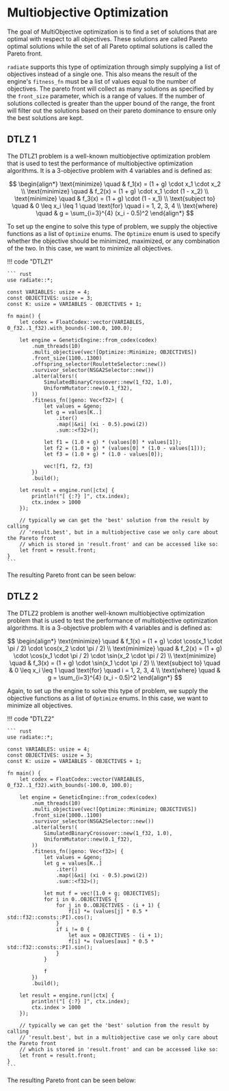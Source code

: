 # Multiobjective Optimization

The goal of MultiObjective optimization is to find a set of solutions that are optimal with respect to all objectives. These solutions are called Pareto optimal solutions while the set of all Pareto optimal solutions is called the Pareto front.

`radiate` supports this type of optimization through simply supplying a list of objectives instead of a single one. This also means the result of the engine's `fitness_fn` must be a list of values equal to the number of objectives. The pareto front will collect as many solutions as specified by the `front_size` parameter, which is a range of values. If the number of solutions collected is greater than the upper bound of the range, the front will filter out the solutions based on their pareto dominance to ensure only the best solutions are kept.

## DTLZ 1

The DTLZ1 problem is a well-known multiobjective optimization problem that is used to test the performance of multiobjective optimization algorithms. It is a 3-objective problem with 4 variables and is defined as:

$$
\begin{align*}
\text{minimize} \quad & f_1(x) = (1 + g) \cdot x_1 \cdot x_2 \\
\text{minimize} \quad & f_2(x) = (1 + g) \cdot x_1 \cdot (1 - x_2) \\
\text{minimize} \quad & f_3(x) = (1 + g) \cdot (1 - x_1) \\
\text{subject to} \quad & 0 \leq x_i \leq 1 \quad \text{for} \quad i = 1, 2, 3, 4 \\
\text{where} \quad & g = \sum_{i=3}^{4} (x_i - 0.5)^2
\end{align*}
$$

To set up the engine to solve this type of problem, we supply the objective functions as a list of `Optimize` enums. The `Optimize` enum is used to specify whether the objective should be minimized, maximized, or any combination of the two. In this case, we want to minimize all objectives.

!!! code "DTLZ1"

    ``` rust 
    use radiate::*;

    const VARIABLES: usize = 4;
    const OBJECTIVES: usize = 3;
    const K: usize = VARIABLES - OBJECTIVES + 1;

    fn main() {
        let codex = FloatCodex::vector(VARIABLES, 0_f32..1_f32).with_bounds(-100.0, 100.0);

        let engine = GeneticEngine::from_codex(codex)
            .num_threads(10)
            .multi_objective(vec![Optimize::Minimize; OBJECTIVES])
            .front_size(1100..1300)
            .offspring_selector(RouletteSelector::new())
            .survivor_selector(NSGA2Selector::new())
            .alter(alters!(
                SimulatedBinaryCrossover::new(1_f32, 1.0),
                UniformMutator::new(0.1_f32),
            ))
            .fitness_fn(|geno: Vec<f32>| {
                let values = &geno;
                let g = values[K..]
                    .iter()
                    .map(|&xi| (xi - 0.5).powi(2))
                    .sum::<f32>();

                let f1 = (1.0 + g) * (values[0] * values[1]);
                let f2 = (1.0 + g) * (values[0] * (1.0 - values[1]));
                let f3 = (1.0 + g) * (1.0 - values[0]);

                vec![f1, f2, f3]
            })
            .build();

        let result = engine.run(|ctx| {
            println!("[ {:?} ]", ctx.index);
            ctx.index > 1000
        });

        // typically we can get the 'best' solution from the result by calling
        // 'result.best', but in a multiobjective case we only care about the Pareto front
        // which is stored in 'result.front' and can be accessed like so:
        let front = result.front;
    }
    ```

The resulting Pareto front can be seen below:

<div id="dtlz_1"></div>


## DTLZ 2

The DTLZ2 problem is another well-known multiobjective optimization problem that is used to test the performance of multiobjective optimization algorithms. It is a 3-objective problem with 4 variables and is defined as:

$$
\begin{align*}
\text{minimize} \quad & f_1(x) = (1 + g) \cdot \cos(x_1 \cdot \pi / 2) \cdot \cos(x_2 \cdot \pi / 2) \\
\text{minimize} \quad & f_2(x) = (1 + g) \cdot \cos(x_1 \cdot \pi / 2) \cdot \sin(x_2 \cdot \pi / 2) \\
\text{minimize} \quad & f_3(x) = (1 + g) \cdot \sin(x_1 \cdot \pi / 2) \\
\text{subject to} \quad & 0 \leq x_i \leq 1 \quad \text{for} \quad i = 1, 2, 3, 4 \\
\text{where} \quad & g = \sum_{i=3}^{4} (x_i - 0.5)^2
\end{align*}
$$

Again, to set up the engine to solve this type of problem, we supply the objective functions as a list of `Optimize` enums. In this case, we want to minimize all objectives.

!!! code "DTLZ2"

    ``` rust 
    use radiate::*;

    const VARIABLES: usize = 4;
    const OBJECTIVES: usize = 3;
    const K: usize = VARIABLES - OBJECTIVES + 1;

    fn main() {
        let codex = FloatCodex::vector(VARIABLES, 0_f32..1_f32).with_bounds(-100.0, 100.0);

        let engine = GeneticEngine::from_codex(codex)
            .num_threads(10)
            .multi_objective(vec![Optimize::Minimize; OBJECTIVES])
            .front_size(1000..1100)
            .survivor_selector(NSGA2Selector::new())
            .alter(alters!(
                SimulatedBinaryCrossover::new(1_f32, 1.0),
                UniformMutator::new(0.1_f32),
            ))
            .fitness_fn(|geno: Vec<f32>| {
                let values = &geno;
                let g = values[K..]
                    .iter()
                    .map(|&xi| (xi - 0.5).powi(2))
                    .sum::<f32>();

                let mut f = vec![1.0 + g; OBJECTIVES];
                for i in 0..OBJECTIVES {
                    for j in 0..OBJECTIVES - (i + 1) {
                        f[i] *= (values[j] * 0.5 * std::f32::consts::PI).cos();
                    }
                    if i != 0 {
                        let aux = OBJECTIVES - (i + 1);
                        f[i] *= (values[aux] * 0.5 * std::f32::consts::PI).sin();
                    }
                }

                f
            })
            .build();

        let result = engine.run(|ctx| {
            println!("[ {:?} ]", ctx.index);
            ctx.index > 1000
        });

        // typically we can get the 'best' solution from the result by calling
        // 'result.best', but in a multiobjective case we only care about the Pareto front
        // which is stored in 'result.front' and can be accessed like so:
        let front = result.front;
    }
    ```

The resulting Pareto front can be seen below:

<div id="dtlz_2"></div>

<script src="https://cdn.plot.ly/plotly-latest.min.js"></script>
<script>
Promise.all([
    fetch("../assets/dtlz_1.json").then(response => response.json()),
    fetch("../assets/dtlz_2.json").then(response => response.json())
])
.then(([dtlz1, dtlz2]) => {
    let x1 = [], y1 = [], z1 = [];
    let x2 = [], y2 = [], z2 = [];

    dtlz1.pareto_front.forEach(point => {
        x1.push(point[0]);
        y1.push(point[1]);
        z1.push(point[2]);
    });

    dtlz2.pareto_front.forEach(point => {
        x2.push(point[0]);
        y2.push(point[1]);
        z2.push(point[2]);
    });

    let trace1 = {
        x: x1,
        y: y1,
        z: z1,
        mode: "markers",
        type: "scatter3d",
        name: "DTLZ1",
        marker: { size: 5, color: "blue" }
    };

    let trace2 = {
        x: x2,
        y: y2,
        z: z2,
        mode: "markers",
        type: "scatter3d",
        name: "DTLZ2",
        marker: { size: 5, color: "red" }
    };

    Plotly.newPlot("dtlz_1", [trace1]);
    Plotly.newPlot("dtlz_2", [trace2]);
})
.catch(error => console.error(error));
</script>